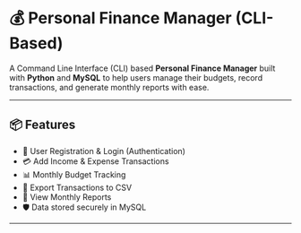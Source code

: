 # 💰 Personal Finance Manager (CLI-Based)

A Command Line Interface (CLI) based **Personal Finance Manager** built with **Python** and **MySQL** to help users manage their budgets, record transactions, and generate monthly reports with ease.

---

## 📦 Features

- 🧑 User Registration & Login (Authentication)
- 💳 Add Income & Expense Transactions
- 📊 Monthly Budget Tracking
- 📁 Export Transactions to CSV
- 📆 View Monthly Reports
- 🛡️ Data stored securely in MySQL

---



